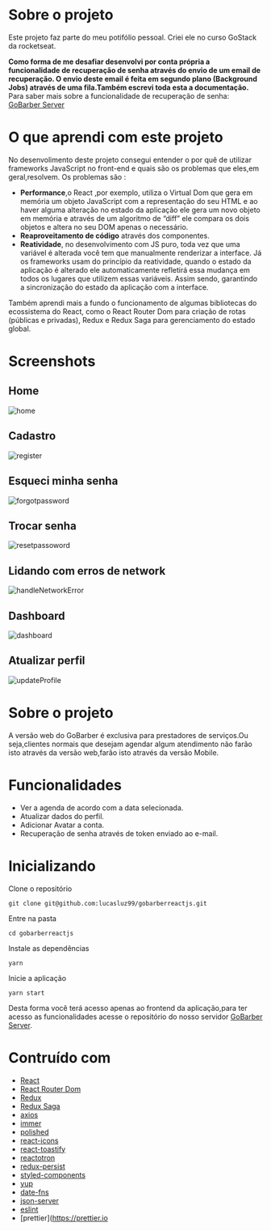 # Sobre o projeto
Este projeto faz parte do meu potifólio pessoal. Criei ele no curso GoStack da rocketseat.

**Como forma de me desafiar desenvolvi por conta própria a funcionalidade de 
recuperação de senha através do envio de um email de recuperação. O envio deste email é feita em segundo plano (Background Jobs) através de uma fila.Também escrevi toda esta a documentação.** Para saber mais sobre a funcionalidade de recuperação de senha: [GoBarber Server](https://github.com/lucasluz99/gobarber)

# O que aprendi com este projeto 

No desenvolimento deste projeto consegui entender o por quê de utilizar frameworks JavaScript no front-end e quais são os problemas que eles,em geral,resolvem. Os problemas são :

- **Performance**,o React ,por exemplo, utiliza o Virtual Dom que gera em memória um objeto
JavaScript com a representação do seu HTML e ao haver alguma alteração no estado da
aplicação ele gera um novo objeto em memória e através de um algoritmo de “diff” ele
compara os dois objetos e altera no seu DOM apenas o necessário.
- **Reaproveitamento de código** através dos componentes.
- **Reatividade**, no desenvolvimento com JS puro, toda vez que uma variável é alterada você
tem que manualmente renderizar a interface. Já os frameworks usam do princípio da
reatividade, quando o estado da aplicação é alterado ele automaticamente refletirá essa
mudança em todos os lugares que utilizem essas variáveis. Assim sendo, garantindo a
sincronização do estado da aplicação com a interface.

Também aprendi mais a fundo o funcionamento de algumas bibliotecas do ecossistema do React, como o React Router Dom para criação de rotas (públicas e privadas), Redux e Redux Saga para gerenciamento do estado global.

# Screenshots

## Home
![home](https://user-images.githubusercontent.com/53489804/73971337-75e3a380-48fd-11ea-8f19-48cc39d65ee3.png)

## Cadastro

![register](https://user-images.githubusercontent.com/53489804/73971326-70865900-48fd-11ea-9c81-c99832d3c2ed.png)

## Esqueci minha senha

![forgotpassword](https://user-images.githubusercontent.com/53489804/73971308-682e1e00-48fd-11ea-80f1-e84f2969540f.png)

## Trocar senha

![resetpassoword](https://user-images.githubusercontent.com/53489804/73971266-58aed500-48fd-11ea-8724-46fefa489609.png)

## Lidando com erros de network

![handleNetworkError](https://user-images.githubusercontent.com/53489804/73971289-606e7980-48fd-11ea-968a-151470a9e40c.png)

## Dashboard

![dashboard](https://user-images.githubusercontent.com/53489804/73971252-50569a00-48fd-11ea-9ab2-7cb7d21f662e.png)

## Atualizar perfil

![updateProfile](https://user-images.githubusercontent.com/53489804/73971212-3c129d00-48fd-11ea-9020-2672225dd5ad.png)

# Sobre o projeto

A versão web do GoBarber é exclusiva para prestadores de serviços.Ou seja,clientes normais que desejam agendar algum atendimento não farão isto através da versão web,farão isto através da versão Mobile.

# Funcionalidades

- Ver a agenda de acordo com a data selecionada.
- Atualizar dados do perfil.
- Adicionar Avatar a conta.
- Recuperação de senha através de token enviado ao e-mail.

  
# Inicializando

Clone o repositório

````git clone git@github.com:lucasluz99/gobarberreactjs.git````

Entre na pasta

`cd gobarberreactjs`

Instale as dependências

 `yarn`
 
Inicie a aplicação

`yarn start`

Desta forma você terá acesso apenas ao frontend da aplicação,para ter acesso as funcionalidades acesse o repositório do nosso servidor [GoBarber Server](https://github.com/lucasluz99/gobarber).

# Contruído com

- [React](https://pt-br.reactjs.org/)
- [React Router Dom](https://reacttraining.com/react-router/web/guides/quick-start)
- [Redux](https://redux.js.org/)
- [Redux Saga](https://redux-saga.js.org/)
- [axios](https://github.com/axios/axios)
- [immer](https://github.com/immerjs/immer)
- [polished](https://polished.js.org/docs/#hidevisually)
- [react-icons](https://react-icons.netlify.com/#/)
- [react-toastify](https://github.com/fkhadra/react-toastify)
- [reactotron](https://github.com/infinitered/reactotron)
- [redux-persist](https://github.com/rt2zz/redux-persist)
- [styled-components](https://styled-components.com/)
- [yup](https://github.com/jquense/yup)
- [date-fns](https://date-fns.org/)
- [json-server](https://www.npmjs.com/package/json-server)
- [eslint](https://eslint.org/)
- [prettier](https://prettier.io



